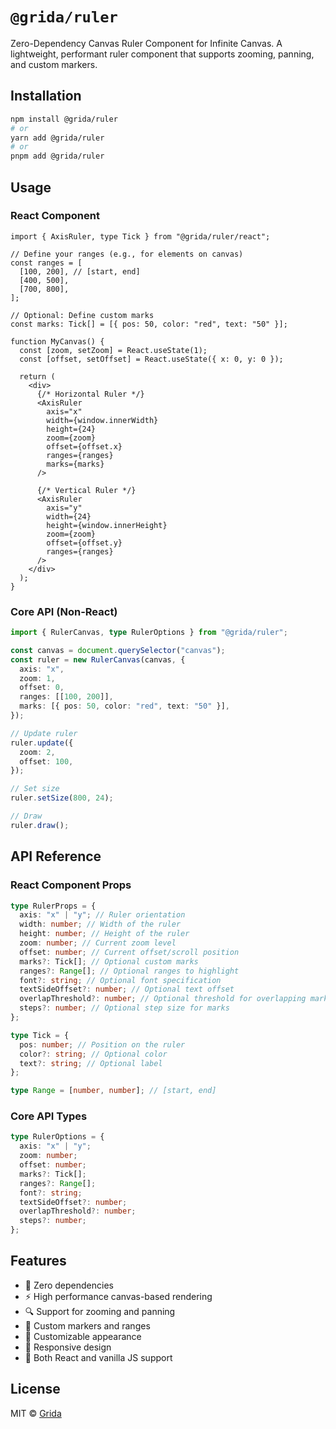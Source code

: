 # `@grida/ruler`

Zero-Dependency Canvas Ruler Component for Infinite Canvas. A lightweight, performant ruler component that supports zooming, panning, and custom markers.

## Installation

```bash
npm install @grida/ruler
# or
yarn add @grida/ruler
# or
pnpm add @grida/ruler
```

## Usage

### React Component

```tsx
import { AxisRuler, type Tick } from "@grida/ruler/react";

// Define your ranges (e.g., for elements on canvas)
const ranges = [
  [100, 200], // [start, end]
  [400, 500],
  [700, 800],
];

// Optional: Define custom marks
const marks: Tick[] = [{ pos: 50, color: "red", text: "50" }];

function MyCanvas() {
  const [zoom, setZoom] = React.useState(1);
  const [offset, setOffset] = React.useState({ x: 0, y: 0 });

  return (
    <div>
      {/* Horizontal Ruler */}
      <AxisRuler
        axis="x"
        width={window.innerWidth}
        height={24}
        zoom={zoom}
        offset={offset.x}
        ranges={ranges}
        marks={marks}
      />

      {/* Vertical Ruler */}
      <AxisRuler
        axis="y"
        width={24}
        height={window.innerHeight}
        zoom={zoom}
        offset={offset.y}
        ranges={ranges}
      />
    </div>
  );
}
```

### Core API (Non-React)

```typescript
import { RulerCanvas, type RulerOptions } from "@grida/ruler";

const canvas = document.querySelector("canvas");
const ruler = new RulerCanvas(canvas, {
  axis: "x",
  zoom: 1,
  offset: 0,
  ranges: [[100, 200]],
  marks: [{ pos: 50, color: "red", text: "50" }],
});

// Update ruler
ruler.update({
  zoom: 2,
  offset: 100,
});

// Set size
ruler.setSize(800, 24);

// Draw
ruler.draw();
```

## API Reference

### React Component Props

```typescript
type RulerProps = {
  axis: "x" | "y"; // Ruler orientation
  width: number; // Width of the ruler
  height: number; // Height of the ruler
  zoom: number; // Current zoom level
  offset: number; // Current offset/scroll position
  marks?: Tick[]; // Optional custom marks
  ranges?: Range[]; // Optional ranges to highlight
  font?: string; // Optional font specification
  textSideOffset?: number; // Optional text offset
  overlapThreshold?: number; // Optional threshold for overlapping marks
  steps?: number; // Optional step size for marks
};

type Tick = {
  pos: number; // Position on the ruler
  color?: string; // Optional color
  text?: string; // Optional label
};

type Range = [number, number]; // [start, end]
```

### Core API Types

```typescript
type RulerOptions = {
  axis: "x" | "y";
  zoom: number;
  offset: number;
  marks?: Tick[];
  ranges?: Range[];
  font?: string;
  textSideOffset?: number;
  overlapThreshold?: number;
  steps?: number;
};
```

## Features

- 🎯 Zero dependencies
- ⚡️ High performance canvas-based rendering
- 🔍 Support for zooming and panning
- 📏 Custom markers and ranges
- 🎨 Customizable appearance
- 📱 Responsive design
- 🔄 Both React and vanilla JS support

## License

MIT © [Grida](https://grida.co)

